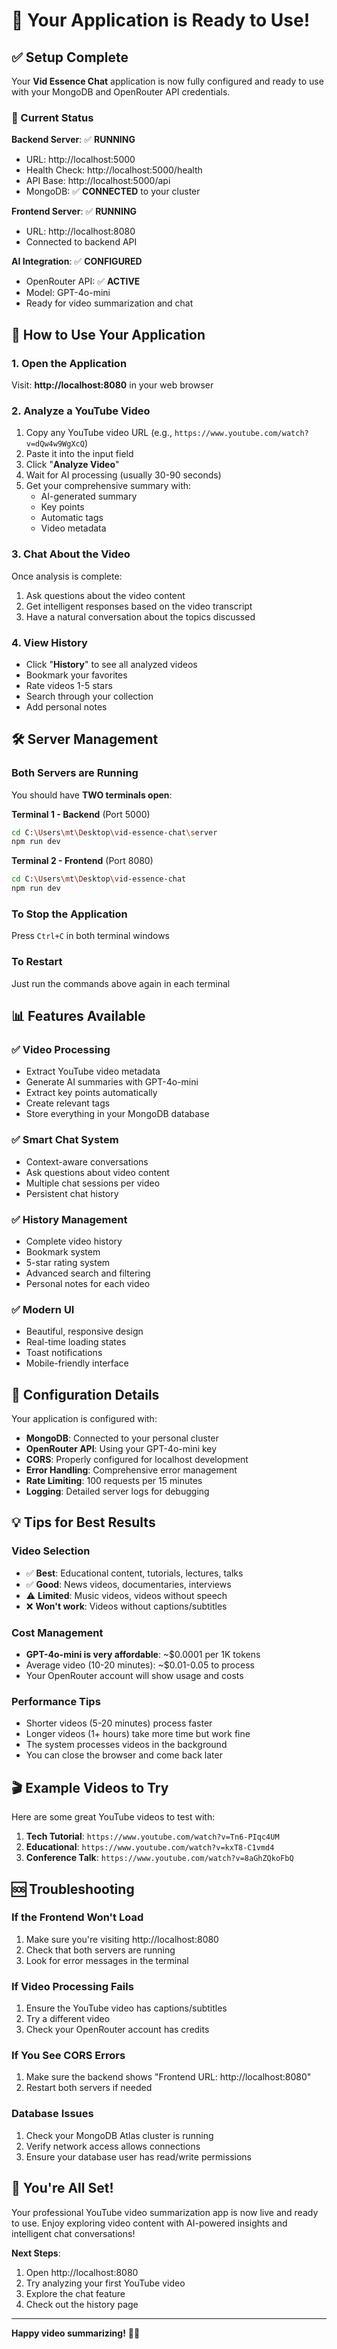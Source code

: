 # 🎉 Your Application is Ready to Use!

## ✅ Setup Complete

Your **Vid Essence Chat** application is now fully configured and ready to use with your MongoDB and OpenRouter API credentials.

### 🚀 Current Status

**Backend Server**: ✅ **RUNNING**
- URL: http://localhost:5000
- Health Check: http://localhost:5000/health
- API Base: http://localhost:5000/api
- MongoDB: ✅ **CONNECTED** to your cluster

**Frontend Server**: ✅ **RUNNING**
- URL: http://localhost:8080
- Connected to backend API

**AI Integration**: ✅ **CONFIGURED**
- OpenRouter API: ✅ **ACTIVE**
- Model: GPT-4o-mini
- Ready for video summarization and chat

## 🎯 How to Use Your Application

### 1. Open the Application
Visit: **http://localhost:8080** in your web browser

### 2. Analyze a YouTube Video
1. Copy any YouTube video URL (e.g., `https://www.youtube.com/watch?v=dQw4w9WgXcQ`)
2. Paste it into the input field
3. Click "**Analyze Video**"
4. Wait for AI processing (usually 30-90 seconds)
5. Get your comprehensive summary with:
   - AI-generated summary
   - Key points
   - Automatic tags
   - Video metadata

### 3. Chat About the Video
Once analysis is complete:
1. Ask questions about the video content
2. Get intelligent responses based on the video transcript
3. Have a natural conversation about the topics discussed

### 4. View History
- Click "**History**" to see all analyzed videos
- Bookmark your favorites
- Rate videos 1-5 stars
- Search through your collection
- Add personal notes

## 🛠 Server Management

### Both Servers are Running
You should have **TWO terminals open**:

**Terminal 1 - Backend** (Port 5000)
```bash
cd C:\Users\mt\Desktop\vid-essence-chat\server
npm run dev
```

**Terminal 2 - Frontend** (Port 8080)  
```bash
cd C:\Users\mt\Desktop\vid-essence-chat
npm run dev
```

### To Stop the Application
Press `Ctrl+C` in both terminal windows

### To Restart
Just run the commands above again in each terminal

## 📊 Features Available

### ✅ Video Processing
- Extract YouTube video metadata
- Generate AI summaries with GPT-4o-mini
- Extract key points automatically
- Create relevant tags
- Store everything in your MongoDB database

### ✅ Smart Chat System
- Context-aware conversations
- Ask questions about video content
- Multiple chat sessions per video
- Persistent chat history

### ✅ History Management
- Complete video history
- Bookmark system
- 5-star rating system
- Advanced search and filtering
- Personal notes for each video

### ✅ Modern UI
- Beautiful, responsive design
- Real-time loading states
- Toast notifications
- Mobile-friendly interface

## 🔧 Configuration Details

Your application is configured with:
- **MongoDB**: Connected to your personal cluster
- **OpenRouter API**: Using your GPT-4o-mini key
- **CORS**: Properly configured for localhost development
- **Error Handling**: Comprehensive error management
- **Rate Limiting**: 100 requests per 15 minutes
- **Logging**: Detailed server logs for debugging

## 💡 Tips for Best Results

### Video Selection
- ✅ **Best**: Educational content, tutorials, lectures, talks
- ✅ **Good**: News videos, documentaries, interviews
- ⚠️ **Limited**: Music videos, videos without speech
- ❌ **Won't work**: Videos without captions/subtitles

### Cost Management
- **GPT-4o-mini is very affordable**: ~$0.0001 per 1K tokens
- Average video (10-20 minutes): ~$0.01-0.05 to process
- Your OpenRouter account will show usage and costs

### Performance Tips
- Shorter videos (5-20 minutes) process faster
- Longer videos (1+ hours) take more time but work fine
- The system processes videos in the background
- You can close the browser and come back later

## 🎬 Example Videos to Try

Here are some great YouTube videos to test with:

1. **Tech Tutorial**: `https://www.youtube.com/watch?v=Tn6-PIqc4UM`
2. **Educational**: `https://www.youtube.com/watch?v=kxT8-C1vmd4`
3. **Conference Talk**: `https://www.youtube.com/watch?v=8aGhZQkoFbQ`

## 🆘 Troubleshooting

### If the Frontend Won't Load
1. Make sure you're visiting http://localhost:8080
2. Check that both servers are running
3. Look for error messages in the terminal

### If Video Processing Fails
1. Ensure the YouTube video has captions/subtitles
2. Try a different video
3. Check your OpenRouter account has credits

### If You See CORS Errors
1. Make sure the backend shows "Frontend URL: http://localhost:8080"
2. Restart both servers if needed

### Database Issues
1. Check your MongoDB Atlas cluster is running
2. Verify network access allows connections
3. Ensure your database user has read/write permissions

## 🎉 You're All Set!

Your professional YouTube video summarization app is now live and ready to use. Enjoy exploring video content with AI-powered insights and intelligent chat conversations!

**Next Steps**:
1. Open http://localhost:8080
2. Try analyzing your first YouTube video
3. Explore the chat feature
4. Check out the history page

---

**Happy video summarizing!** 🚀✨